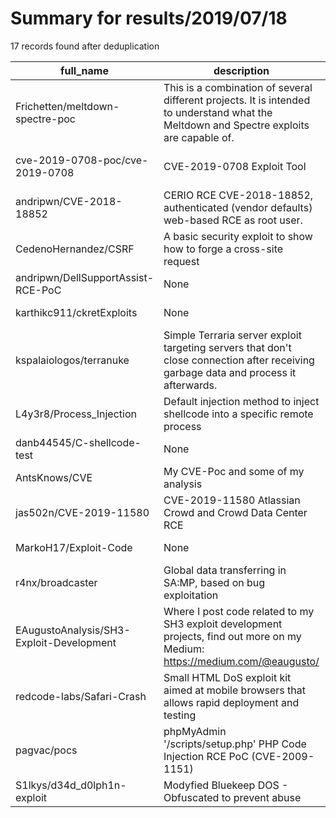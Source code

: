 
# Summary for results/2019/07/18
    
17 records found after deduplication

| full_name | description | html_url | matched_list | matched_count | pushed_at | size | stargazers_count | language | forks_count | vul_ids |
|------------------------------------------|------------------------------------------------------------------------------------------------------------------------------------------|-------------------------------------------------------------|-------------------------------|-----------------|---------------------------|--------|--------------------|------------|---------------|--------------------|
| Frichetten/meltdown-spectre-poc | This is a combination of several different projects. It is intended to understand what the Meltdown and Spectre exploits are capable of. | https://github.com/Frichetten/meltdown-spectre-poc | ['exploit'] | 1 | 2019-07-18 15:32:35+00:00 | 332 | 7 | C | 6 | [] |
| cve-2019-0708-poc/cve-2019-0708 | CVE-2019-0708 Exploit Tool | https://github.com/cve-2019-0708-poc/cve-2019-0708 | ['cve-2', 'exploit'] | 2 | 2019-07-18 08:44:51+00:00 | 1 | 19 | | 0 | ['CVE-2019-0708'] |
| andripwn/CVE-2018-18852 | CERIO RCE CVE-2018-18852, authenticated (vendor defaults) web-based RCE as root user. | https://github.com/andripwn/CVE-2018-18852 | ['cve-2', 'rce'] | 2 | 2019-07-18 20:58:57+00:00 | 19 | 1 | Python | 1 | ['CVE-2018-18852'] |
| CedenoHernandez/CSRF | A basic security exploit to show how to forge a cross-site request | https://github.com/CedenoHernandez/CSRF | ['exploit'] | 1 | 2019-07-18 20:44:28+00:00 | 1 | 0 | HTML | 0 | [] |
| andripwn/DellSupportAssist-RCE-PoC | None | https://github.com/andripwn/DellSupportAssist-RCE-PoC | ['rce', 'rce poc'] | 2 | 2019-07-18 20:38:04+00:00 | 7 | 3 | Python | 1 | [] |
| karthikc911/ckretExploits | None | https://github.com/karthikc911/ckretExploits | ['exploit'] | 1 | 2019-07-18 20:27:36+00:00 | 3 | 0 | Python | 0 | [] |
| kspalaiologos/terranuke | Simple Terraria server exploit targeting servers that don't close connection after receiving garbage data and process it afterwards. | https://github.com/kspalaiologos/terranuke | ['exploit'] | 1 | 2019-07-18 18:27:58+00:00 | 7 | 1 | AutoIt | 0 | [] |
| L4y3r8/Process_Injection | Default injection method to inject shellcode into a specific remote process | https://github.com/L4y3r8/Process_Injection | ['shellcode'] | 1 | 2019-07-18 15:16:33+00:00 | 540 | 0 | C | 0 | [] |
| danb44545/C-shellcode-test | None | https://github.com/danb44545/C-shellcode-test | ['shellcode'] | 1 | 2019-07-18 05:02:22+00:00 | 0 | 0 | C | 0 | [] |
| AntsKnows/CVE | My CVE-Poc and some of my analysis | https://github.com/AntsKnows/CVE | ['cve poc'] | 1 | 2019-07-18 13:06:56+00:00 | 14 | 0 | | 0 | [] |
| jas502n/CVE-2019-11580 | CVE-2019-11580 Atlassian Crowd and Crowd Data Center RCE | https://github.com/jas502n/CVE-2019-11580 | ['cve-2', 'rce'] | 2 | 2019-07-18 10:03:28+00:00 | 1019 | 88 | Python | 18 | ['CVE-2019-11580'] |
| MarkoH17/Exploit-Code | None | https://github.com/MarkoH17/Exploit-Code | ['exploit'] | 1 | 2019-07-18 20:19:00+00:00 | 3 | 0 | Python | 1 | [] |
| r4nx/broadcaster | Global data transferring in SA:MP, based on bug exploitation | https://github.com/r4nx/broadcaster | ['exploit'] | 1 | 2019-07-18 14:42:04+00:00 | 18 | 0 | Lua | 0 | [] |
| EAugustoAnalysis/SH3-Exploit-Development | Where I post code related to my SH3 exploit development projects, find out more on my Medium: https://medium.com/@eaugusto/ | https://github.com/EAugustoAnalysis/SH3-Exploit-Development | ['exploit'] | 1 | 2019-07-18 22:35:18+00:00 | 55 | 0 | C++ | 0 | [] |
| redcode-labs/Safari-Crash | Small HTML DoS exploit kit aimed at mobile browsers that allows rapid deployment and testing | https://github.com/redcode-labs/Safari-Crash | ['exploit'] | 1 | 2019-07-18 19:27:26+00:00 | 2003 | 33 | Python | 6 | [] |
| pagvac/pocs | phpMyAdmin '/scripts/setup.php' PHP Code Injection RCE PoC (CVE-2009-1151) | https://github.com/pagvac/pocs | ['cve poc', 'rce', 'rce poc'] | 3 | 2019-07-18 20:27:09+00:00 | 17 | 2 | Shell | 3 | ['CVE-2009-1151'] |
| S1lkys/d34d_d0lph1n-exploit | Modyfied Bluekeep DOS - Obfuscated to prevent abuse | https://github.com/S1lkys/d34d_d0lph1n-exploit | ['exploit'] | 1 | 2019-07-18 21:49:25+00:00 | 12 | 0 | Python | 1 | [] |
